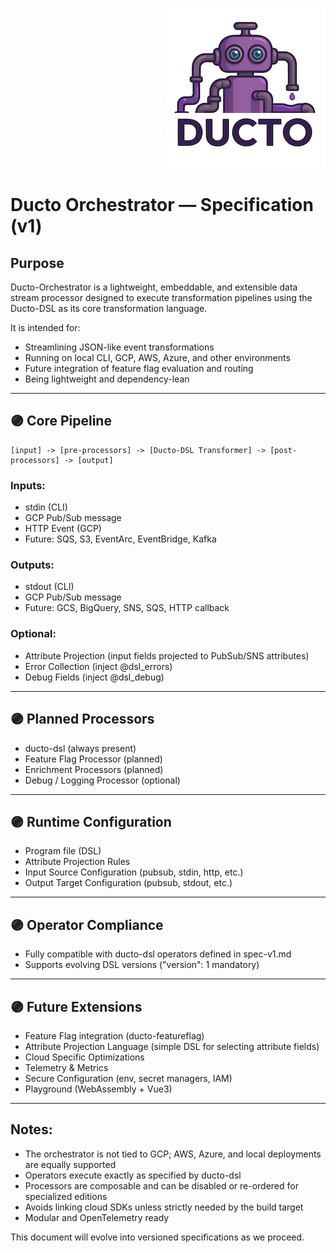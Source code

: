 <!--suppress HtmlDeprecatedAttribute -->
<p align="right">
    <a href="https://github.com/tommed" title="See Project Ducto">
        <img src="../assets/ducto-logo-small.png" alt="A part of Project Ducto"/>
    </a>
</p>

# Ducto Orchestrator — Specification (v1)

## Purpose
Ducto-Orchestrator is a lightweight, embeddable, and extensible data stream processor designed to execute transformation pipelines using the Ducto-DSL as its core transformation language.

It is intended for:
- Streamlining JSON-like event transformations 
- Running on local CLI, GCP, AWS, Azure, and other environments 
- Future integration of feature flag evaluation and routing 
- Being lightweight and dependency-lean

---

## 🟣 Core Pipeline

```
[input] -> [pre-processors] -> [Ducto-DSL Transformer] -> [post-processors] -> [output]
```

### Inputs:
- stdin (CLI)
- GCP Pub/Sub message 
- HTTP Event (GCP)
- Future: SQS, S3, EventArc, EventBridge, Kafka

### Outputs:
- stdout (CLI)
- GCP Pub/Sub message
- Future: GCS, BigQuery, SNS, SQS, HTTP callback

### Optional:
- Attribute Projection (input fields projected to PubSub/SNS attributes)
- Error Collection (inject @dsl_errors)
- Debug Fields (inject @dsl_debug)

---
## 🟣 Planned Processors
- ducto-dsl (always present)
- Feature Flag Processor (planned)
- Enrichment Processors (planned)
- Debug / Logging Processor (optional)

---
## 🟣 Runtime Configuration
- Program file (DSL)
- Attribute Projection Rules 
- Input Source Configuration (pubsub, stdin, http, etc.)
- Output Target Configuration (pubsub, stdout, etc.)

---
## 🟣 Operator Compliance
- Fully compatible with ducto-dsl operators defined in spec-v1.md 
- Supports evolving DSL versions ("version": 1 mandatory)

---
## 🟣 Future Extensions
- Feature Flag integration (ducto-featureflag)
- Attribute Projection Language (simple DSL for selecting attribute fields)
- Cloud Specific Optimizations 
- Telemetry & Metrics 
- Secure Configuration (env, secret managers, IAM)
- Playground (WebAssembly + Vue3)

---
## Notes:
- The orchestrator is not tied to GCP; AWS, Azure, and local deployments are equally supported 
- Operators execute exactly as specified by ducto-dsl 
- Processors are composable and can be disabled or re-ordered for specialized editions 
- Avoids linking cloud SDKs unless strictly needed by the build target 
- Modular and OpenTelemetry ready

This document will evolve into versioned specifications as we proceed.